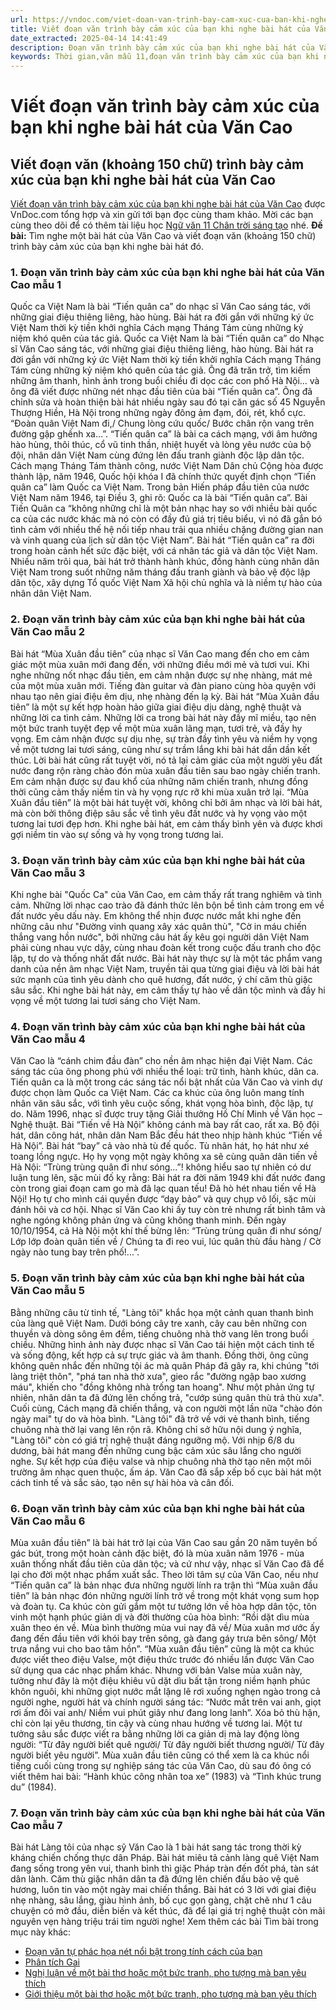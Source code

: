 ```yaml
---
url: https://vndoc.com/viet-doan-van-trinh-bay-cam-xuc-cua-ban-khi-nghe-bai-hat-cua-van-cao-318380
title: Viết đoạn văn trình bày cảm xúc của bạn khi nghe bài hát của Văn Cao - VnDoc.com
date_extracted: 2025-04-14 14:41:49
description: Đoạn văn trình bày cảm xúc của bạn khi nghe bài hát của Văn Cao được VnDoc.com sưu tầm và xin gửi tới bạn đọc cùng tham khảo nhé.
keywords: Thời gian,văn mẫu 11,đoạn văn trình bày cảm xúc của bạn khi nghe bài hát của Văn Cao,viết đoạn văn trình bày cảm xúc của bạn khi nghe bài hát của Văn Cao,Viết đoạn văn khoảng 150 chữ trình bày cảm xúc của bạn khi nghe bài hát của Văn Cao,Đoạn văn cảm xúc của bạn khi nghe bài hát của Văn Cao,ngữ văn 11,ngữ văn 11 chân trời sáng tạo,văn mẫu 11 chân trời sáng tạo,tìm nghe một bài hát của văn cao và viết đoạn văn khoảng 150 chữ trình bày cảm xúc của bạn khi nghe bài hát đó
---
```


# Viết đoạn văn trình bày cảm xúc của bạn khi nghe bài hát của Văn Cao
## Viết đoạn văn \(khoảng 150 chữ\) trình bày cảm xúc của bạn khi nghe bài hát của Văn Cao
[Viết đoạn văn trình bày cảm xúc của bạn khi nghe bài hát của Văn Cao](<https://vndoc.com/viet-doan-van-trinh-bay-cam-xuc-cua-ban-khi-nghe-bai-hat-cua-van-cao-318380>) được VnDoc.com tổng hợp và xin gửi tới bạn đọc cùng tham khảo. Mời các bạn cùng theo dõi để có thêm tài liệu học [Ngữ văn 11 Chân trời sáng tạo](<https://vndoc.com/ngu-van-11-chan-troi-sang-tao>) nhé.
**Đề bài:** Tìm nghe một bài hát của Văn Cao và viết đoạn văn \(khoảng 150 chữ\) trình bày cảm xúc của bạn khi nghe bài hát đó.
### 1\. Đoạn văn trình bày cảm xúc của bạn khi nghe bài hát của Văn Cao mẫu 1
Quốc ca Việt Nam là bài “Tiến quân ca” do nhạc sĩ Văn Cao sáng tác, với những giai điệu thiêng liêng, hào hùng. Bài hát ra đời gắn với những ký ức Việt Nam thời kỳ tiền khởi nghĩa Cách mạng Tháng Tám cùng những kỷ niệm khó quên của tác giả. Quốc ca Việt Nam là bài “Tiến quân ca” do Nhạc sĩ Văn Cao sáng tác, với những giai điệu thiêng liêng, hào hùng. Bài hát ra đời gắn với những ký ức Việt Nam thời kỳ tiền khởi nghĩa Cách mạng Tháng Tám cùng những kỷ niệm khó quên của tác giả. Ông đã trăn trở, tìm kiếm những âm thanh, hình ảnh trong buổi chiều đi dọc các con phố Hà Nội… và ông đã viết được những nét nhạc đầu tiên của bài “Tiến quân ca”. Ông đã chỉnh sửa và hoàn thiện bài hát nhiều ngày sau đó tại căn gác số 45 Nguyễn Thượng Hiền, Hà Nội trong những ngày đông ảm đạm, đói, rét, khổ cực. “Đoàn quân Việt Nam đi,/ Chung lòng cứu quốc/ Bước chân rộn vang trên đường gập ghềnh xa…”. “Tiến quân ca” là bài ca cách mạng, với âm hưởng hào hùng, thôi thúc, cổ vũ tinh thần, nhiệt huyết và lòng yêu nước của bộ đội, nhân dân Việt Nam cùng đứng lên đấu tranh giành độc lập dân tộc. Cách mạng Tháng Tám thành công, nước Việt Nam Dân chủ Cộng hòa được thành lập, năm 1946, Quốc hội khóa I đã chính thức quyết định chọn “Tiến quân ca” làm Quốc ca Việt Nam. Trong bản Hiến pháp đầu tiên của nước Việt Nam năm 1946, tại Điều 3, ghi rõ: Quốc ca là bài “Tiến quân ca”. Bài Tiến Quân ca “không những chỉ là một bản nhạc hay so với nhiều bài quốc ca của các nước khác mà nó còn có đầy đủ giá trị tiêu biểu, vì nó đã gắn bó tình cảm với nhiều thế hệ nối tiếp nhau trải qua nhiều chặng đường gian nan và vinh quang của lịch sử dân tộc Việt Nam”. Bài hát “Tiến quân ca” ra đời trong hoàn cảnh hết sức đặc biệt, với cá nhân tác giả và dân tộc Việt Nam. Nhiều năm trôi qua, bài hát trở thành hành khúc, đồng hành cùng nhân dân Việt Nam trong suốt những năm tháng đấu tranh giành và bảo vệ độc lập dân tộc, xây dựng Tổ quốc Việt Nam Xã hội chủ nghĩa và là niềm tự hào của nhân dân Việt Nam.
### 2\. Đoạn văn trình bày cảm xúc của bạn khi nghe bài hát của Văn Cao mẫu 2
Bài hát “Mùa Xuân đầu tiên” của nhạc sĩ Văn Cao mang đến cho em cảm giác một mùa xuân mới đang đến, với những điều mới mẻ và tươi vui. Khi nghe những nốt nhạc đầu tiên, em cảm nhận được sự nhẹ nhàng, mát mẻ của một mùa xuân mới. Tiếng đàn guitar và đàn piano cùng hòa quyện với nhau tạo nên giai điệu êm dịu, nhẹ nhàng đến lạ kỳ. Bài hát “Mùa Xuân đầu tiên” là một sự kết hợp hoàn hảo giữa giai điệu dịu dàng, nghệ thuật và những lời ca tình cảm. Những lời ca trong bài hát này đầy mĩ miều, tạo nên một bức tranh tuyệt đẹp về một mùa xuân lãng mạn, tươi trẻ, và đầy hy vọng. Em cảm nhận được sự dịu nhẹ, sự tràn đầy tình yêu và niềm hy vọng về một tương lai tươi sáng, cũng như sự trầm lắng khi bài hát dần dần kết thúc. Lời bài hát cũng rất tuyệt vời, nó tả lại cảm giác của một người yêu đất nước đang rộn ràng chào đón mùa xuân đầu tiên sau bao ngày chiến tranh. Em cảm nhận được sự đau khổ của những năm chiến tranh, nhưng đồng thời cũng cảm thấy niềm tin và hy vọng rực rỡ khi mùa xuân trở lại. “Mùa Xuân đầu tiên” là một bài hát tuyệt vời, không chỉ bởi âm nhạc và lời bài hát, mà còn bởi thông điệp sâu sắc về tình yêu đất nước và hy vọng vào một tương lai tươi đẹp hơn. Khi nghe bài hát, em cảm thấy bình yên và được khơi gợi niềm tin vào sự sống và hy vọng trong tương lai.
### 3\. Đoạn văn trình bày cảm xúc của bạn khi nghe bài hát của Văn Cao mẫu 3
Khi nghe bài "Quốc Ca" của Văn Cao, em cảm thấy rất trang nghiêm và tình cảm. Những lời nhạc cao trào đã đánh thức lên bộn bề tình cảm trong em về đất nước yêu dấu này. Em không thể nhịn được nước mắt khi nghe đến những câu như "Đường vinh quang xây xác quân thù", "Cờ in máu chiến thắng vang hồn nước", bởi những câu hát ấy kêu gọi người dân Việt Nam phải cùng nhau vực dậy, cùng nhau đoàn kết trong cuộc đấu tranh cho độc lập, tự do và thống nhất đất nước. Bài hát này thực sự là một tác phẩm vang danh của nền âm nhạc Việt Nam, truyền tải qua từng giai điệu và lời bài hát sức mạnh của tình yêu dành cho quê hương, đất nước, ý chí căm thù giặc sâu sắc. Khi nghe bài hát này, em cảm thấy tự hào về dân tộc mình và đầy hi vọng về một tương lai tươi sáng cho Việt Nam.
### 4\. Đoạn văn trình bày cảm xúc của bạn khi nghe bài hát của Văn Cao mẫu 4
Văn Cao là “cánh chim đầu đàn” cho nền âm nhạc hiện đại Việt Nam. Các sáng tác của ông phong phú với nhiều thể loại: trữ tình, hành khúc, dân ca. Tiến quân ca là một trong các sáng tác nổi bật nhất của Văn Cao và vinh dự được chọn làm Quốc ca Việt Nam. Các ca khúc của ông luôn mang tính nhân văn sâu sắc, với tình yêu cuộc sống, khát vọng hòa bình, độc lập, tự do. Năm 1996, nhạc sĩ được truy tặng Giải thưởng Hồ Chí Minh về Văn học – Nghệ thuật. Bài “Tiến về Hà Nội” không cánh mà bay rất cao, rất xa. Bộ đội hát, dân công hát, nhân dân Nam Bắc đều hát theo nhịp hành khúc “Tiến về Hà Nội”. Bài hát “bay” cả vào nhà tù đế quốc. Tù nhân hát, họ hát như xé toang lồng ngực. Họ hy vọng một ngày không xa sẽ cùng quân dân tiến về Hà Nội: “Trùng trùng quân đi như sóng...”\! không hiểu sao tự nhiên có dư luận tung lên, sặc mùi đố kỵ rằng: Bài hát ra đời năm 1949 khi đất nước đang còn trong giai đoạn cam go mà đã lạc quan tếu\! Đã hò hét nhau tiến về Hà Nội\! Họ tự cho mình cái quyền được “dạy bảo” và quy chụp vô lối, sặc mùi đánh hôi và cơ hội. Nhạc sĩ Văn Cao khi ấy tuy còn trẻ nhưng rất bình tâm và nghe ngóng không phản ứng và cũng không thanh minh. Đến ngày 10/10/1954, cả Hà Nội một khí thế bừng lên: “Trùng trùng quân đi như sóng/ Lớp lớp đoàn quân tiến về / Chúng ta đi reo vui, lúc quân thù đầu hàng / Cờ ngày nào tung bay trên phố\!...”.
### 5\. Đoạn văn trình bày cảm xúc của bạn khi nghe bài hát của Văn Cao mẫu 5
Bằng những câu từ tinh tế, "Làng tôi" khắc họa một cảnh quan thanh bình của làng quê Việt Nam. Dưới bóng cây tre xanh, cây cau bên những con thuyền và dòng sông êm đềm, tiếng chuông nhà thờ vang lên trong buổi chiều. Những hình ảnh này được nhạc sĩ Văn Cao tái hiện một cách tinh tế và sống động, kết hợp cả sự trực giác và âm thanh. Đồng thời, ông cũng không quên nhắc đến những tội ác mà quân Pháp đã gây ra, khi chúng "tới làng triệt thôn", "phá tan nhà thờ xưa", gieo rắc "đường ngập bao xương máu", khiến cho "đồng không nhà trống tan hoang". Như một phản ứng tự nhiên, nhân dân ta đã đứng lên chống trả, "cướp súng quân thù trả thù xưa". Cuối cùng, Cách mạng đã chiến thắng, và con người một lần nữa "chào đón ngày mai" tự do và hòa bình. "Làng tôi" đã trở về với vẻ thanh bình, tiếng chuông nhà thờ lại vang lên rộn rã. Không chỉ sở hữu nội dung ý nghĩa, "Làng tôi" còn có giá trị nghệ thuật đáng ngưỡng mộ. Với nhịp 6/8 du dương, bài hát mang đến những cung bậc cảm xúc sâu lắng cho người nghe. Sự kết hợp của điệu valse và nhịp chuông nhà thờ tạo nên một môi trường âm nhạc quen thuộc, ấm áp. Văn Cao đã sắp xếp bố cục bài hát một cách tinh tế và sắc sảo, tạo nên sự hài hòa và cân đối.
### 6\. Đoạn văn trình bày cảm xúc của bạn khi nghe bài hát của Văn Cao mẫu 6
Mùa xuân đầu tiên” là bài hát trở lại của Văn Cao sau gần 20 năm tuyên bố gác bút, trong một hoàn cảnh đặc biệt, đó là mùa xuân năm 1976 - mùa xuân thống nhất đầu tiên của dân tộc; và cứ như vậy, nhạc sĩ Văn Cao đã để lại cho đời một nhạc phẩm xuất sắc. Theo lời tâm sự của Văn Cao, nếu như “Tiến quân ca” là bản nhạc đưa những người lính ra trận thì “Mùa xuân đầu tiên” là bản nhạc đón những người lính trở về trong một khát vọng sum họp và đoàn tụ. Ca khúc còn gửi gắm một tư tưởng lớn về hòa hợp dân tộc, tôn vinh một hạnh phúc giản dị và đời thường của hòa bình: “Rồi dặt dìu mùa xuân theo én về. Mùa bình thường mùa vui nay đã về/ Mùa xuân mơ ước ấy đang đến đầu tiên với khói bay trên sông, gà đang gáy trưa bên sông/ Một trưa nắng vui cho bao tâm hồn”. “Mùa xuân đầu tiên” cũng là một ca khúc được viết theo điệu Valse, một điệu thức trước đó nhiều lần được Văn Cao sử dụng qua các nhạc phẩm khác. Nhưng với bản Valse mùa xuân này, tưởng như đây là một điệu khiêu vũ dặt dìu bất tận trong niềm hạnh phúc khôn nguôi, khi những giọt nước mắt lặng lẽ rơi xuống nghẹn ngào trong cả người nghe, người hát và chính người sáng tác: “Nước mắt trên vai anh, giọt rơi ấm đôi vai anh/ Niềm vui phút giây như đang long lanh”. Xóa bỏ thù hận, chỉ còn lại yêu thương, tin cậy và cùng nhau hướng về tương lai. Một tư tưởng sâu sắc được viết ra bằng những lời ca giản dị mà lay động lòng người: “Từ đây người biết quê người/ Từ đây người biết thương người/ Từ đây người biết yêu người”. Mùa xuân đầu tiên cũng có thể xem là ca khúc nổi tiếng cuối cùng trong sự nghiệp sáng tác của Văn Cao, dù sau đó ông có viết thêm hai bài: “Hành khúc công nhân toa xe” \(1983\) và “Tình khúc trung du” \(1984\).
### 7\. Đoạn văn trình bày cảm xúc của bạn khi nghe bài hát của Văn Cao mẫu 7
Bài hát Làng tôi của nhạc sỹ Văn Cao là 1 bài hát sang tác trong thời kỳ kháng chiến chống thực dân Pháp. Bài hát miêu tả cảnh làng quê Việt Nam đang sống trong yên vui, thanh bình thì giặc Pháp tràn đến đốt phá, tàn sát dân lành. Căm thù giặc nhân dân ta đã đứng lên chiến đấu bảo vệ quê hương, luôn tin vào một ngày mai chiến thắng. Bài hát có 3 lời với giai điệu nhẹ nhàng, sâu lắng, giàu hình ảnh, bố cục gọn gàng, chặt chẽ như 1 câu chuyện có mở đầu, diễn biến và kết thúc, đã để lại giá trị nghệ thuật còn mãi nguyên vẹn hàng triệu trái tim người nghe\!
Xem thêm các bài Tìm bài trong mục này khác:
  * [Đoạn văn tự phác họa nét nổi bật trong tính cách của bạn](</doan-van-tu-phac-hoa-net-noi-bat-trong-tinh-cach-cua-ban-318382>)
  * [Phân tích Gai](</phan-tich-gai-318430>)
  * [Nghị luận về một bài thơ hoặc một bức tranh, pho tượng mà bạn yêu thích](</hay-viet-bai-van-nghi-luan-ve-mot-bai-tho-hoac-mot-buc-tranh-pho-tuong-ma-ban-yeu-thich-318383>)
  * [Giới thiệu một bài thơ hoặc một bức tranh, pho tượng mà bạn yêu thích](</gioi-thieu-mot-bai-tho-hoac-mot-buc-tranh-pho-tuong-ma-ban-yeu-thich-318418>)

